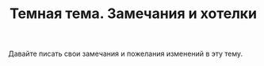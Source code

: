 ﻿---
title: "Темная тема. Замечания и хотелки"
se.owner.user_id: 232
se.owner.display_name: "avp"
se.owner.link: "https://ru.meta.stackoverflow.com/users/232/avp"
se.link: "https://ru.meta.stackoverflow.com/questions/11014/%d0%a2%d0%b5%d0%bc%d0%bd%d0%b0%d1%8f-%d1%82%d0%b5%d0%bc%d0%b0-%d0%97%d0%b0%d0%bc%d0%b5%d1%87%d0%b0%d0%bd%d0%b8%d1%8f-%d0%b8-%d1%85%d0%be%d1%82%d0%b5%d0%bb%d0%ba%d0%b8"
se.question_id: 11014
se.post_type: question
---
<p>Давайте писать свои замечания и пожелания изменений в эту тему.</p>
